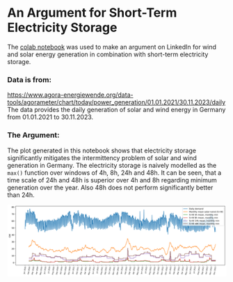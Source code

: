 # An Argument for Short-Term Electricity Storage

The [colab notebook](https://colab.research.google.com/drive/1FS39nLjJtmC_aXzcK50ym7iYJUeJGC89?usp=sharing) was used to make an argument on LinkedIn for wind and solar energy generation in combination with short-term electricity storage.

### Data is from:

https://www.agora-energiewende.org/data-tools/agorameter/chart/today/power_generation/01.01.2021/30.11.2023/daily
The data provides the daily generation of solar and wind energy in Germany from 01.01.2021 to 30.11.2023.

### The Argument:

The plot generated in this notebook shows that electricity storage significantly mitigates the intermittency problem of solar and wind generation in Germany. The electricity storage is naively modelled as the `max()` function over windows of 4h, 8h, 24h and 48h.
It can be seen, that a time scale of 24h and 48h is superior over 4h and 8h regarding minimum generation over the year. Also 48h does not perform significantly better than 24h.

<img src="output.png" width="700">
